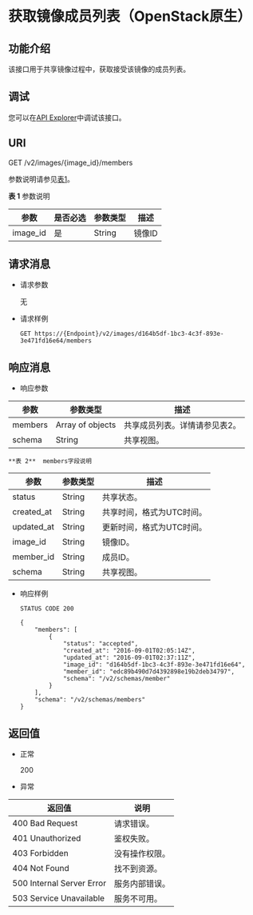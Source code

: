 # 获取镜像成员列表（OpenStack原生）<a name="ims_03_0723"></a>

## 功能介绍<a name="section24723024"></a>

该接口用于共享镜像过程中，获取接受该镜像的成员列表。

## 调试<a name="section44686511322"></a>

您可以在[API Explorer](https://apiexplorer.developer.huaweicloud.com/apiexplorer/doc?locale=zh-cn&consoleCurrentProductId=ims&consoleCurrentProductshort=&product=IMS&api=GlanceListImageMembers)中调试该接口。

## URI<a name="section21180630"></a>

GET /v2/images/\{image\_id\}/members

参数说明请参见[表1](#table27262282)。

**表 1**  参数说明

|参数|是否必选|参数类型|描述|
|--|--|--|--|
|image_id|是|String|镜像ID|


## 请求消息<a name="section56407950"></a>

-   请求参数

    无

-   请求样例

    ```
    GET https://{Endpoint}/v2/images/d164b5df-1bc3-4c3f-893e-3e471fd16e64/members
    ```


## 响应消息<a name="section37909503"></a>

-   响应参数

|参数|参数类型|描述|
|--|--|--|
|members|Array of objects|共享成员列表。详情请参见表2。|
|schema|String|共享视图。|


    **表 2**  members字段说明

|参数|参数类型|描述|
|--|--|--|
|status|String|共享状态。|
|created_at|String|共享时间，格式为UTC时间。|
|updated_at|String|更新时间，格式为UTC时间。|
|image_id|String|镜像ID。|
|member_id|String|成员ID。|
|schema|String|共享视图。|


-   响应样例

    ```
    STATUS CODE 200
    ```

    ```
    {
        "members": [
            {
                "status": "accepted",
                "created_at": "2016-09-01T02:05:14Z",
                "updated_at": "2016-09-01T02:37:11Z",
                "image_id": "d164b5df-1bc3-4c3f-893e-3e471fd16e64",
                "member_id": "edc89b490d7d4392898e19b2deb34797",
                "schema": "/v2/schemas/member"
            }
        ],
        "schema": "/v2/schemas/members"
    }
    ```


## 返回值<a name="section61374531"></a>

-   正常

    200

-   异常

|返回值|说明|
|--|--|
|400 Bad Request|请求错误。|
|401 Unauthorized|鉴权失败。|
|403 Forbidden|没有操作权限。|
|404 Not Found|找不到资源。|
|500 Internal Server Error|服务内部错误。|
|503 Service Unavailable|服务不可用。|



